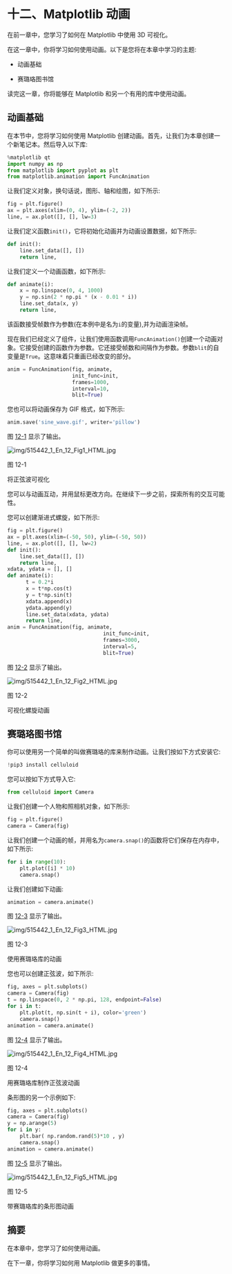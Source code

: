 # 十二、Matplotlib 动画

在前一章中，您学习了如何在 Matplotlib 中使用 3D 可视化。

在这一章中，你将学习如何使用动画。以下是您将在本章中学习的主题:

*   动画基础

*   赛璐珞图书馆

读完这一章，你将能够在 Matplotlib 和另一个有用的库中使用动画。

## 动画基础

在本节中，您将学习如何使用 Matplotlib 创建动画。首先，让我们为本章创建一个新笔记本。然后导入以下库:

```py
%matplotlib qt
import numpy as np
from matplotlib import pyplot as plt
from matplotlib.animation import FuncAnimation

```

让我们定义对象，换句话说，图形、轴和绘图，如下所示:

```py
fig = plt.figure()
ax = plt.axes(xlim=(0, 4), ylim=(-2, 2))
line, = ax.plot([], [], lw=3)

```

让我们定义函数`init()`，它将初始化动画并为动画设置数据，如下所示:

```py
def init():
    line.set_data([], [])
    return line,

```

让我们定义一个动画函数，如下所示:

```py
def animate(i):
    x = np.linspace(0, 4, 1000)
    y = np.sin(2 * np.pi * (x - 0.01 * i))
    line.set_data(x, y)
    return line,

```

该函数接受帧数作为参数(在本例中是名为`i`的变量),并为动画渲染帧。

现在我们已经定义了组件，让我们使用函数调用`FuncAnimation()`创建一个动画对象。它接受创建的函数作为参数。它还接受帧数和间隔作为参数。参数`blit`的自变量是`True`。这意味着只重画已经改变的部分。

```py
anim = FuncAnimation(fig, animate,
                     init_func=init,
                     frames=1000,
                     interval=10,
                     blit=True)

```

您也可以将动画保存为 GIF 格式，如下所示:

```py
anim.save('sine_wave.gif', writer='pillow')

```

图 [12-1](#Fig1) 显示了输出。

![img/515442_1_En_12_Fig1_HTML.jpg](img/515442_1_En_12_Fig1_HTML.jpg)

图 12-1

将正弦波可视化

您可以与动画互动，并用鼠标更改方向。在继续下一步之前，探索所有的交互可能性。

您可以创建渐进式螺旋，如下所示:

```py
fig = plt.figure()
ax = plt.axes(xlim=(-50, 50), ylim=(-50, 50))
line, = ax.plot([], [], lw=2)
def init():
    line.set_data([], [])
    return line,
xdata, ydata = [], []
def animate(i):
      t = 0.2*i
      x = t*np.cos(t)
      y = t*np.sin(t)
      xdata.append(x)
      ydata.append(y)
      line.set_data(xdata, ydata)
      return line,
anim = FuncAnimation(fig, animate,
                               init_func=init,
                               frames=3000,
                               interval=5,
                               blit=True)

```

图 [12-2](#Fig2) 显示了输出。

![img/515442_1_En_12_Fig2_HTML.jpg](img/515442_1_En_12_Fig2_HTML.jpg)

图 12-2

可视化螺旋动画

## 赛璐珞图书馆

你可以使用另一个简单的叫做赛璐珞的库来制作动画。让我们按如下方式安装它:

```py
!pip3 install celluloid

```

您可以按如下方式导入它:

```py
from celluloid import Camera

```

让我们创建一个人物和照相机对象，如下所示:

```py
fig = plt.figure()
camera = Camera(fig)

```

让我们创建一个动画的帧，并用名为`camera.snap()`的函数将它们保存在内存中，如下所示:

```py
for i in range(10):
    plt.plot([i] * 10)
    camera.snap()

```

让我们创建如下动画:

```py
animation = camera.animate()

```

图 [12-3](#Fig3) 显示了输出。

![img/515442_1_En_12_Fig3_HTML.jpg](img/515442_1_En_12_Fig3_HTML.jpg)

图 12-3

使用赛璐珞库的动画

您也可以创建正弦波，如下所示:

```py
fig, axes = plt.subplots()
camera = Camera(fig)
t = np.linspace(0, 2 * np.pi, 128, endpoint=False)
for i in t:
    plt.plot(t, np.sin(t + i), color='green')
    camera.snap()
animation = camera.animate()

```

图 [12-4](#Fig4) 显示了输出。

![img/515442_1_En_12_Fig4_HTML.jpg](img/515442_1_En_12_Fig4_HTML.jpg)

图 12-4

用赛璐珞库制作正弦波动画

条形图的另一个示例如下:

```py
fig, axes = plt.subplots()
camera = Camera(fig)
y = np.arange(5)
for i in y:
    plt.bar( np.random.rand(5)*10 , y)
    camera.snap()
animation = camera.animate()

```

图 [12-5](#Fig5) 显示了输出。

![img/515442_1_En_12_Fig5_HTML.jpg](img/515442_1_En_12_Fig5_HTML.jpg)

图 12-5

带赛璐珞库的条形图动画

## 摘要

在本章中，您学习了如何使用动画。

在下一章，你将学习如何用 Matplotlib 做更多的事情。
